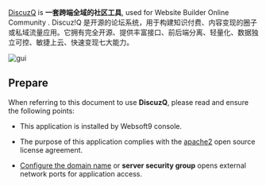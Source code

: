 [DiscuzQ](https://www.discuz.chat) is **一套跨端全域的社区工具**, used for Website Builder Online Community . Discuz!Q 是开源的论坛系统，用于构建知识付费、内容变现的圈子或私域流量应用。它拥有完全开源、提供丰富接口、前后端分离、轻量化、数据独立可控、敏捷上云、快速变现七大能力。


![gui](https://libs.websoft9.com/Websoft9/DocsPicture/zh/discuzq/discuzq-guim-websoft9.webp)


## Prepare

When referring to this document to use **DiscuzQ**, please read and ensure the following points:

- This application is installed by Websoft9 console.

- The purpose of this application complies with the [apache2](https://opensource.org/licenses/Apache-2.0) open source license agreement.

- [Configure the domain name](./domain-set) or **server security group** opens external network ports for application access.